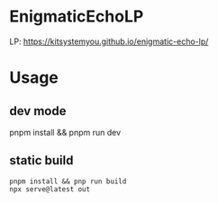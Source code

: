 # EnigmaticEchoLP
LP: https://kitsystemyou.github.io/enigmatic-echo-lp/

# Usage

## dev mode

pnpm install && pnpm run dev

## static build

```
pnpm install && pnp run build
npx serve@latest out
```
